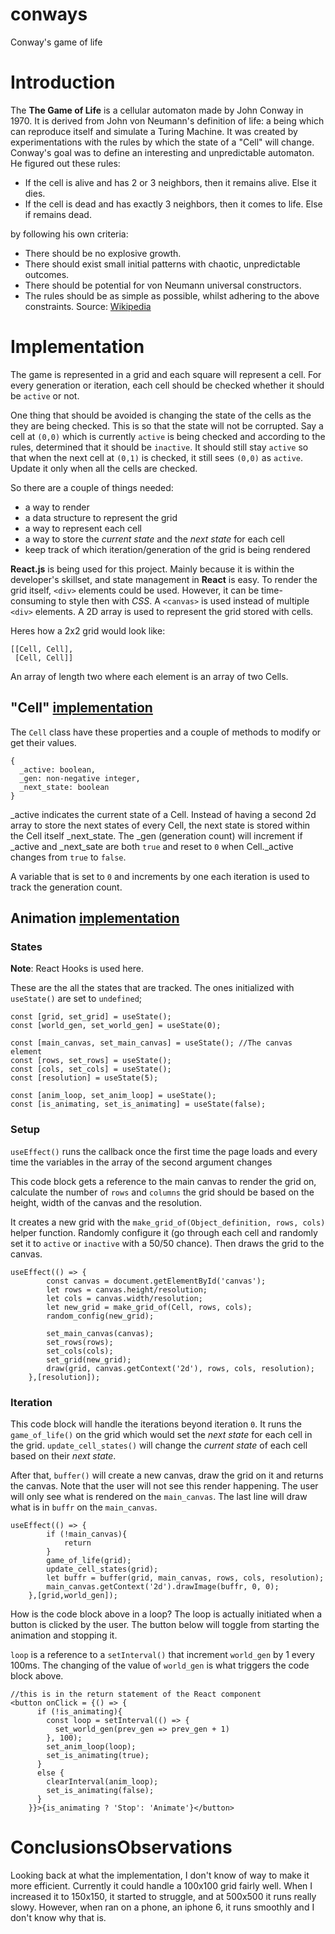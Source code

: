 # conways
Conway's game of life

# Introduction

The **The Game of Life** is a cellular automaton made by John Conway in 1970.
It is derived from John von Neumann's definition of life: a being which can
reproduce itself and simulate a Turing Machine. It was created by
experimentations with the rules by which the state of a "Cell" will change.
Conway's goal was to define an interesting and unpredictable automaton. He
figured out these rules:

- If the cell is alive and has 2 or 3 neighbors, then it remains alive. Else it dies.
- If the cell is dead and has exactly 3 neighbors, then it comes to life. Else if remains dead.

by following his own criteria:

- There should be no explosive growth.
- There should exist small initial patterns with chaotic, unpredictable outcomes.
- There should be potential for von Neumann universal constructors.
- The rules should be as simple as possible, whilst adhering to the above constraints.
Source: [Wikipedia](https://en.wikipedia.org/wiki/Conway%27s_Game_of_Life)

# Implementation

The game is represented in a grid and each square will represent a cell. For
every generation or iteration, each cell should be checked whether it should be
`active` or not. 

One thing that should be avoided is changing the state of the cells as the
they are being checked. This is so that the state will not be corrupted. Say a cell
at `(0,0)` which is currently `active` is being checked and according to the
rules, determined that it should be `inactive`. It should still stay `active` so
that when the next cell at `(0,1)` is checked, it still sees `(0,0)` as `active`.
Update it only when all the cells are checked.

So there are a couple of things needed:
- a way to render
- a data structure to represent the grid
- a way to represent each cell
- a way to store the *current state* and the *next state* for each cell
- keep track of which iteration/generation of the grid is being rendered

**React.js** is being used for this project. Mainly because it is within the developer's
skillset, and state management in **React** is easy. To render the grid itself, `<div>`
elements could be used. However, it can be time-consuming to style then with *CSS*. A `<canvas>` is used instead of multiple `<div>` elements. A 2D array is used to represent
the grid stored with cells.

Heres how a 2x2 grid would look like:
```
[[Cell, Cell],
 [Cell, Cell]]
```
An array of length two where each element is an array of two Cells.

## "Cell" [implementation](https://github.com/projectcollection/conways/blob/master/game_of_life/src/components/Cell.js)

The `Cell` class have these properties and a couple of methods to modify or get their values.
```
{
  _active: boolean,
  _gen: non-negative integer,
  _next_state: boolean
}
```

_active indicates the current state of a Cell. Instead of having a second
2d array to store the next states of every Cell, the next state is stored
within the Cell itself _next_state. The _gen (generation count) will
increment if _active and _next_sate are both `true` and reset to `0` when
Cell._active changes from `true` to `false`.

A variable that is set to `0` and increments by one each iteration is used to track the generation count.

## Animation [implementation](https://github.com/projectcollection/conways/blob/master/game_of_life/src/components/Main.js)

### States
**Note**: React Hooks is used here.

These are the all the states that are tracked. The ones initialized with `useState()` are set to `undefined`;
```
const [grid, set_grid] = useState();
const [world_gen, set_world_gen] = useState(0);

const [main_canvas, set_main_canvas] = useState(); //The canvas element
const [rows, set_rows] = useState();
const [cols, set_cols] = useState();
const [resolution] = useState(5);

const [anim_loop, set_anim_loop] = useState();
const [is_animating, set_is_animating] = useState(false);
```

### Setup

`useEffect()` runs the callback once the first time the page loads
and every time the variables in the array of the second argument
changes

This code block gets a reference to the main canvas to
render the grid on, calculate the number of `rows` and `columns`
the grid should be based on the height, width of the canvas and the
resolution.

It creates a new grid with the `make_grid_of(Object_definition, rows, cols)` helper function.
Randomly configure it (go through each cell and randomly set it to `active` or `inactive` with a 50/50 chance).
Then draws the grid to the canvas.

```
useEffect(() => {
		const canvas = document.getElementById('canvas');
		let rows = canvas.height/resolution; 
		let cols = canvas.width/resolution;
		let new_grid = make_grid_of(Cell, rows, cols);
		random_config(new_grid);

		set_main_canvas(canvas);
		set_rows(rows);
		set_cols(cols);
		set_grid(new_grid);
		draw(grid, canvas.getContext('2d'), rows, cols, resolution);
	},[resolution]);
```
### Iteration

This code block will handle the iterations beyond iteration `0`.
It runs the `game_of_life()` on the grid which would set the *next state*
for each cell in the grid. `update_cell_states()` will change the *current state*
of each cell based on their *next state*.

After that, `buffer()` will create a new canvas, draw the grid on it and returns the
canvas. Note that the user will not see this render happening. The user will only see
what is rendered on the `main_canvas`. The last line will draw what is in `buffr` on
the `main_canvas`.

```
useEffect(() => {
		if (!main_canvas){
			return
		}
		game_of_life(grid);
		update_cell_states(grid);
		let buffr = buffer(grid, main_canvas, rows, cols, resolution);
		main_canvas.getContext('2d').drawImage(buffr, 0, 0);
	},[grid,world_gen]);
```

How is the code block above in a loop? The loop is actually initiated when a button
is clicked by the user. The button below will toggle from starting the animation and
stopping it.

`loop` is a reference to a `setInterval()` that increment `world_gen` by 1 every 100ms.
The changing of the value of `world_gen` is what triggers the code block above.


```
//this is in the return statement of the React component
<button onClick = {() => {
      if (!is_animating){
        const loop = setInterval(() => {
          set_world_gen(prev_gen => prev_gen + 1)
        }, 100);
        set_anim_loop(loop);
        set_is_animating(true);
      }
      else {
        clearInterval(anim_loop);
        set_is_animating(false);
      }
    }}>{is_animating ? 'Stop': 'Animate'}</button>
```

# ConclusionsObservations

Looking back at what the implementation, I don't know of way to make it more efficient. Currently it could handle a 100x100 grid fairly well. When I increased it to 150x150, it
started to struggle, and at 500x500 it runs really slowy. However, when ran on a phone, an
iphone 6, it runs smoothly and I don't know why that is.

